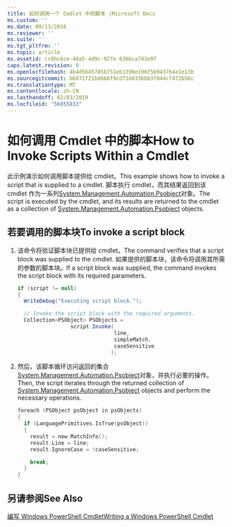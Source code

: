 ```yaml
---
title: 如何调用一个 Cmdlet 中的脚本 |Microsoft Docs
ms.custom: ''
ms.date: 09/13/2016
ms.reviewer: ''
ms.suite: ''
ms.tgt_pltfrm: ''
ms.topic: article
ms.assetid: cc0bc6ce-48a5-4d9c-927e-636bca743e9f
caps.latest.revision: 9
ms.openlocfilehash: 4b4d5645785b751eb1390e196f5b9437b4a1e13b
ms.sourcegitcommit: b6871f21bd666f9cd71dd336bb3f844cf472b56c
ms.translationtype: MT
ms.contentlocale: zh-CN
ms.lasthandoff: 02/03/2019
ms.locfileid: "56855833"
---
```

# <a name="how-to-invoke-scripts-within-a-cmdlet"></a><span data-ttu-id="33500-102">如何调用 Cmdlet 中的脚本</span><span class="sxs-lookup"><span data-stu-id="33500-102">How to Invoke Scripts Within a Cmdlet</span></span>

<span data-ttu-id="33500-103">此示例演示如何调用脚本提供给 cmdlet。</span><span class="sxs-lookup"><span data-stu-id="33500-103">This example shows how to invoke a script that is supplied to a cmdlet.</span></span> <span data-ttu-id="33500-104">脚本执行 cmdlet，而其结果返回到该 cmdlet 作为一系列[System.Management.Automation.Psobject](/dotnet/api/System.Management.Automation.PSObject)对象。</span><span class="sxs-lookup"><span data-stu-id="33500-104">The script is executed by the cmdlet, and its results are returned to the cmdlet as a collection of [System.Management.Automation.Psobject](/dotnet/api/System.Management.Automation.PSObject) objects.</span></span>

## <a name="to-invoke-a-script-block"></a><span data-ttu-id="33500-105">若要调用的脚本块</span><span class="sxs-lookup"><span data-stu-id="33500-105">To invoke a script block</span></span>

1. <span data-ttu-id="33500-106">该命令将验证脚本块已提供给 cmdlet。</span><span class="sxs-lookup"><span data-stu-id="33500-106">The command verifies that a script block was supplied to the cmdlet.</span></span> <span data-ttu-id="33500-107">如果提供的脚本块，该命令将调用其所需的参数的脚本块。</span><span class="sxs-lookup"><span data-stu-id="33500-107">If a script block was supplied, the command invokes the script block with its required parameters.</span></span>

    ```csharp
    if (script != null)
    {
      WriteDebug("Executing script block.");

      // Invoke the script block with the required arguments.
      Collection<PSObject> PSObjects =
                     script.Invoke(
                                   line,
                                   simpleMatch,
                                   caseSensitive
                                  );
    ```

2. <span data-ttu-id="33500-108">然后，该脚本循环访问返回的集合[System.Management.Automation.Psobject](/dotnet/api/System.Management.Automation.PSObject)对象，并执行必要的操作。</span><span class="sxs-lookup"><span data-stu-id="33500-108">Then, the script iterates through the returned collection of [System.Management.Automation.Psobject](/dotnet/api/System.Management.Automation.PSObject) objects and perform the necessary operations.</span></span>

    ```c
    foreach (PSObject psObject in psObjects)
    {
      if (LanguagePrimitives.IsTrue(psObject))
      {
        result = new MatchInfo();
        result.Line = line;
        result.IgnoreCase = !caseSensitive;

        break;
      }
    }

    ```

## <a name="see-also"></a><span data-ttu-id="33500-109">另请参阅</span><span class="sxs-lookup"><span data-stu-id="33500-109">See Also</span></span>

[<span data-ttu-id="33500-110">编写 Windows PowerShell Cmdlet</span><span class="sxs-lookup"><span data-stu-id="33500-110">Writing a Windows PowerShell Cmdlet</span></span>](./writing-a-windows-powershell-cmdlet.md)
